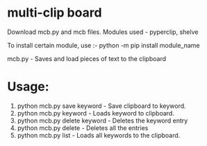 # multi-clip board

Download mcb.py and mcb files.
Modules used - pyperclip, shelve

To install certain module, use :-
  python -m pip install module_name

mcb.py - Saves and load pieces of text to the clipboard

# Usage: 

  1.  python mcb.py save keyword - Save clipboard to keyword. 
  2.  python mcb.py keyword - Loads keyword to clipboard.
  3.  python mcb.py delete keyword - Deletes the keyword entry
  4.  python mcb.py delete - Deletes all the entries
  5.  python mcb.py list - Loads all keywords to the clipboard.
